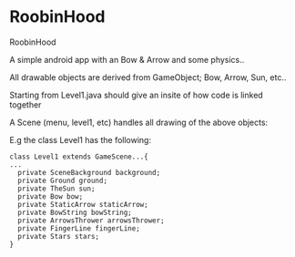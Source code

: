 # RoobinHood
RoobinHood

A simple android app with an Bow & Arrow and some physics..

All drawable objects are derived from GameObject; Bow, Arrow, Sun, etc..

Starting from Level1.java should give an insite of how code is linked together

A Scene (menu, level1, etc) handles all drawing of the above objects:

  E.g the class Level1 has the following:
  
    class Level1 extends GameScene...{
    ...
      private SceneBackground background;
      private Ground ground;
      private TheSun sun;
      private Bow bow;
      private StaticArrow staticArrow;
      private BowString bowString;
      private ArrowsThrower arrowsThrower;
      private FingerLine fingerLine;
      private Stars stars;
    }
    
